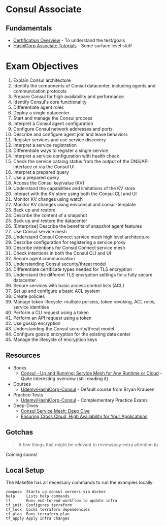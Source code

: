 # Consul Associate

## Fundamentals

* [Certification Overview](https://www.hashicorp.com/certification/consul-associate) - To understand the test/goals
* [HashiCorp Associate Tutorials](https://learn.hashicorp.com/collections/consul/certification-associate-tutorials) - Some surface level stuff

# Exam Objectives

1. Explain Consul architecture
  1. Identify the components of Consul datacenter, including agents and communication protocols
  1. Prepare Consul for high availability and performance
  1. Identify Consul's core functionality
  1. Differentiate agent roles
1. Deploy a single datacenter
  1. Start and manage the Consul process
  1. Interpret a Consul agent configuration
  1. Configure Consul network addresses and ports
  1. Describe and configure agent join and leave behaviors
1. Register services and use service discovery
  1. Interpret a service registration
  1. Differentiate ways to register a single service
  1. Interpret a service configuration with health check
  1. Check the service catalog status from the output of the DNS/API interface or via the Consul UI
  1. Interpret a prepared query
  1. Use a prepared query
1. Access the Consul key/value (KV)
  1. Understand the capabilities and limitations of the KV store
  1. Interact with the KV store using both the Consul CLI and UI
  1. Monitor KV changes using watch
  1. Monitor KV changes using envconsul and consul-template
1. Back up and restore
  1. Describe the content of a snapshot
  1. Back up and restore the datacenter
  1. [Enterprise] Describe the benefits of snapshot agent features
1. Use Consul service mesh
  1. Understand Consul Connect service mesh high level architecture
  1. Describe configuration for registering a service proxy
  1. Describe intentions for Consul Connect service mesh
  1. Check intentions in both the Consul CLI and UI
1. Secure agent communication
  1. Understanding Consul security/threat model
  1. Differentiate certificate types needed for TLS encryption
  1. Understand the different TLS encryption settings for a fully secure datacenter
1. Secure services with basic access control lists (ACL)
  1. Set up and configure a basic ACL system
  1. Create policies
  1. Manage token lifecycle: multiple policies, token revoking, ACL roles, service identities
  1. Perform a CLI request using a token
  1. Perform an API request using a token
1. Use gossip encryption
  1. Understanding the Consul security/threat model
  1. Configure gossip encryption for the existing data center
  1. Manage the lifecycle of encryption keys

## Resources

* Books
  * [Consul - Up and Running: Service Mesh for Any Runtime or Cloud](https://www.amazon.de/-/en/Luke-Kysow/dp/1098106148) - Quite interesting overview (still reading it)
* Courses
  * [Udemy/HashiCorp-Consul](https://www.udemy.com/course/hashicorp-consul/) - Default course from Bryan Krausen
* Practice Tests
  * [Udemy/HashiCorp-Consul](https://www.udemy.com/course/consul-associate-practice-exam) - Complementary Practice Exams
* Deep-Dives
  * [Consul Service Mesh: Deep Dive](https://www.youtube.com/watch?v=Aq1uTozNajI)
  * [Ensuring Cross Cloud, High Availability for Your Applications](https://www.youtube.com/watch?v=OTcSHKljhLk)

## Gotchas
> A few things that might be relevant to review/pay extra attention to

Coming soons!

## Local Setup

The Makefile has all necessary commands to run the examples locally:

```
compose  Starts up consul servers via docker
help     Lists help commands
tf       Runs end-to-end workflow to update infra
tf_init  Configures terraform
tf_lock  Locks terraform dependencies
tf_plan  Runs terraform plan
tf_apply Apply infra changes
```
#
